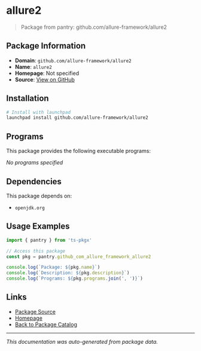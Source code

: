 # allure2

> Package from pantry: github.com/allure-framework/allure2

## Package Information

- **Domain**: `github.com/allure-framework/allure2`
- **Name**: `allure2`
- **Homepage**: Not specified
- **Source**: [View on GitHub](https://github.com/pkgxdev/pantry/tree/main/projects/github.com/allure-framework/allure2/package.yml)

## Installation

```bash
# Install with launchpad
launchpad install github.com/allure-framework/allure2
```

## Programs

This package provides the following executable programs:

*No programs specified*

## Dependencies

This package depends on:

- `openjdk.org`

## Usage Examples

```typescript
import { pantry } from 'ts-pkgx'

// Access this package
const pkg = pantry.github_com_allure_framework_allure2

console.log(`Package: ${pkg.name}`)
console.log(`Description: ${pkg.description}`)
console.log(`Programs: ${pkg.programs.join(', ')}`)
```

## Links

- [Package Source](https://github.com/pkgxdev/pantry/tree/main/projects/github.com/allure-framework/allure2/package.yml)
- [Homepage](#)
- [Back to Package Catalog](../package-catalog.md)

---

*This documentation was auto-generated from package data.*
